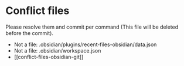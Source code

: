 # Conflict files
Please resolve them and commit per command (This file will be deleted before the commit).
- Not a file: .obsidian/plugins/recent-files-obsidian/data.json
- Not a file: .obsidian/workspace.json
- [[conflict-files-obsidian-git]]